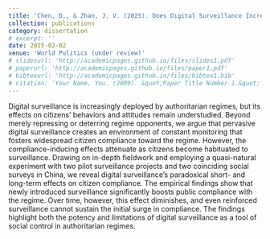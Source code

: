 ```yaml
---
title: 'Chen, D., & Zhan, J. V. (2025). Does Digital Surveillance Increase Citizen Compliance? Evidence from China.'
collection: publications
category: dissertation
# excerpt: ''
date: 2025-02-02
venue: 'World Politics (under review)'
# slidesurl: 'http://academicpages.github.io/files/slides1.pdf'
# paperurl: 'http://academicpages.github.io/files/paper1.pdf'
# bibtexurl: 'http://academicpages.github.io/files/bibtex1.bib'
# citation: 'Your Name, You. (2009). &quot;Paper Title Number 1.&quot; <i>Journal 1</i>. 1(1).'
---
```


Digital surveillance is increasingly deployed by authoritarian regimes, but its effects on citizens’ behaviors and attitudes remain understudied. Beyond merely repressing or deterring regime opponents, we argue that pervasive digital surveillance creates an environment of constant monitoring that fosters widespread citizen compliance toward the regime. However, the compliance-inducing effects attenuate as citizens become habituated to surveillance. Drawing on in-depth fieldwork and employing a quasi-natural experiment with two pilot surveillance projects and two coinciding social surveys in China, we reveal digital surveillance’s paradoxical short- and long-term effects on citizen compliance. The empirical findings show that newly introduced surveillance significantly boosts public compliance with the regime. Over time, however, this effect diminishes, and even reinforced surveillance cannot sustain the initial surge in compliance. The findings highlight both the potency and limitations of digital surveillance as a tool of social control in authoritarian regimes.
